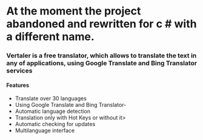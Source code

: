 # At the moment the project abandoned and rewritten for c # with a different name.

### Vertaler is a free translator, which allows to translate the text in any of applications, using Google Translate and Bing Translator services

#### Features

- Translate over 30 languages
- Using Google Translate and Bing Translator-
- Automatic language detection
- Translation only with Hot Keys or without it>
- Automatic checking for updates
- Multilanguage interface
